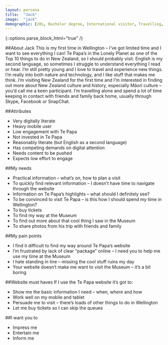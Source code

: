```yaml
---
layout: persona
title:  "Jack"
image:  "jack"
demographic: [20s, Bachelor degree, International visitor, Travelling, Museum visitor]
---
```


{::options parse_block_html="true" /}
<div class="col">

##About Jack
This is my first time in Wellington – I’ve got limited time and I want to see everything I can! Te Papa’s in the Lonely Planet as one of the Top 10 things to do in New Zealand, so I should probably visit. English is my second language, so sometimes I struggle to understand everything I read or hear.
I’m still pretty young and I love to travel and experience new things. I’m really into both nature and technology, and I like stuff that makes me think. I’m visiting New Zealand for the first time and I’m interested in finding out more about New Zealand culture and history, especially Māori culture – you’d call me a keen participant. I’m travelling alone and spend a lot of time keeping in contact with friends and family back home, usually through Skype, Facebook or SnapChat.

##Attributes
* Very digitally literate
* Heavy mobile user
* Low engagement with Te Papa
* Not invested in Te Papa
* Reasonably literate (but English as a second language)
* Has competing demands on digital attention
* Needs content to be pushed
* Expects low effort to engage


</div>
<div class="col">

##My needs
* Practical information – what’s on, how to plan a visit
* To quickly find relevant information – I doesn’t have time to navigate through the website
* Information on Te Papa’s highlights – what should I definitely see?
* To be convinced to visit Te Papa – is this how I should spend my time in Wellington?
* To buy tickets
* To find my way at the Museum
* To find out more about that cool thing I saw in the Museum
* To share photos from his trip with friends and family

##My pain points
* I find it difficult to find my way around Te Papa’s website
* I’m frustrated by lack of clear “package” online – I need you to help me use my time at the Museum
* I hate standing in line – missing the cool stuff ruins my day
* Your website doesn’t make me want to visit the Museum – it’s a bit boring


</div>
<div class="col">

##Website must haves
If I use the Te Papa website it’s got to:

* Show me the basic information I need – when, where and how
* Work well on my mobile and tablet
* Persuade me to visit – there’s loads of other things to do in Wellington
* Let me buy tickets so I can skip the queues

##I want you to
* Impress me
* Entertain me
* Inform me

</div>
